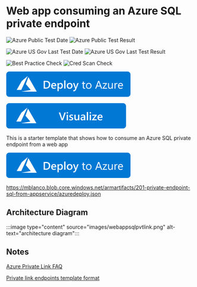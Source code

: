 # Web app consuming an Azure SQL private endpoint

![Azure Public Test Date](https://azurequickstartsservice.blob.core.windows.net/badges/201-private-endpoint-sql-from-appservice/PublicLastTestDate.svg)
![Azure Public Test Result](https://azurequickstartsservice.blob.core.windows.net/badges/201-private-endpoint-sql-from-appservice/PublicDeployment.svg)

![Azure US Gov Last Test Date](https://azurequickstartsservice.blob.core.windows.net/badges/201-private-endpoint-sql-from-appservice/FairfaxLastTestDate.svg)
![Azure US Gov Last Test Result](https://azurequickstartsservice.blob.core.windows.net/badges/201-private-endpoint-sql-from-appservice/FairfaxDeployment.svg)

![Best Practice Check](https://azurequickstartsservice.blob.core.windows.net/badges/201-private-endpoint-sql-from-appservice/BestPracticeResult.svg)
![Cred Scan Check](https://azurequickstartsservice.blob.core.windows.net/badges/201-private-endpoint-sql-from-appservice/CredScanResult.svg)

[![Deploy To Azure](https://raw.githubusercontent.com/Azure/azure-quickstart-templates/master/1-CONTRIBUTION-GUIDE/images/deploytoazure.svg?sanitize=true)](https://portal.azure.com/#create/Microsoft.Template/uri/https%3A%2F%2Fraw.githubusercontent.com%2FAzure%2Fazure-quickstart-templates%2Fmaster%2F201-private-endpoint-sql-from-appservice%2Fazuredeploy.json)

[![Visualize](https://raw.githubusercontent.com/Azure/azure-quickstart-templates/master/1-CONTRIBUTION-GUIDE/images/visualizebutton.svg?sanitize=true)](http://armviz.io/#/?load=https%3A%2F%2Fraw.githubusercontent.com%2FAzure%2Fazure-quickstart-templates%2Fmaster%2F201-private-endpoint-sql-from-appservice%2Fazuredeploy.json)

This is a starter template that shows how to consume an Azure SQL private endpoint from a web app  

[![Deploy To Azure](https://raw.githubusercontent.com/Azure/azure-quickstart-templates/master/1-CONTRIBUTION-GUIDE/images/deploytoazure.svg?sanitize=true)](https://portal.azure.com/#create/Microsoft.Template/uri/https%3A%2F%2Fmblanco.blob.core.windows.net%2Farmartifacts%2F201-private-endpoint-sql-from-appservice%2Fazuredeploy.json)

https://mblanco.blob.core.windows.net/armartifacts/201-private-endpoint-sql-from-appservice/azuredeploy.json

## Architecture Diagram

:::image type="content" source="images/webappsqlpvtlink.png" alt-text="architecture diagram":::

## Notes

[Azure Private Link FAQ](https://docs.microsoft.com/en-us/azure/private-link/private-link-faq)

[Private link endpoints template format](https://docs.microsoft.com/en-us/azure/templates/microsoft.network/2020-04-01/privateendpoints)
